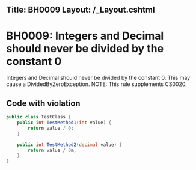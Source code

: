 Title: BH0009
Layout: /_Layout.cshtml
---
<h1>BH0009: Integers and Decimal should never be divided by the constant 0</h1>

<p>Integers and Decimal should never be divided by the constant 0. This may cause a DividedByZeroException. NOTE: This rule supplements CS0020.</p>

<h2>Code with violation</h2>

```csharp
public class TestClass {
    public int TestMethod1(int value) {
        return value / 0;
    }

    public int TestMethod2(decimal value) {
        return value / 0m;
    }
}
```

